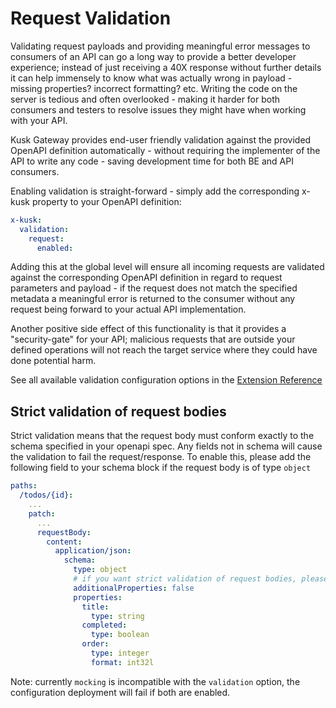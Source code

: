 # Request Validation 

Validating request payloads and providing meaningful error messages to consumers of an API can go a long way to provide
a better developer experience; instead of just receiving a 40X response without further details it can help immensely 
to know what was actually wrong in payload - missing properties? incorrect formatting? etc. Writing the code on the server
is tedious and often overlooked - making it harder for both consumers and testers to resolve issues they might have 
when working with your API.

Kusk Gateway provides end-user friendly validation against the provided OpenAPI definition automatically - without 
requiring the implementer of the API to write any code - saving development time for both BE and API consumers.

Enabling validation is straight-forward - simply add the corresponding x-kusk property to your OpenAPI definition:

```yaml
x-kusk:
  validation:
    request:
      enabled:
```

Adding this at the global level will ensure all incoming requests are validated against the corresponding OpenAPI definition
in regard to request parameters and payload - if the request does not match the specified metadata a meaningful error
is returned to the consumer without any request being forward to your actual API implementation.

Another positive side effect of this functionality is that it provides a "security-gate" for your API; malicious requests
that are outside your defined operations will not reach the target service where they could have done potential harm.

See all available validation configuration options in the [Extension Reference](/reference/extension/#validation)

## Strict validation of request bodies

Strict validation means that the request body must conform exactly to the schema specified in your openapi spec.
Any fields not in schema will cause the validation to fail the request/response.
To enable this, please add the following field to your schema block if the request body is of type `object`

```yaml
paths:
  /todos/{id}:
    ...
    patch:
      ...
      requestBody:
        content:
          application/json:
            schema:
              type: object
              # if you want strict validation of request bodies, please enable this option in your OpenAPI file
              additionalProperties: false
              properties:
                title:
                  type: string
                completed:
                  type: boolean
                order:
                  type: integer
                  format: int32l
```

Note: currently `mocking` is incompatible with the `validation` option, the configuration deployment will fail if both are enabled.
